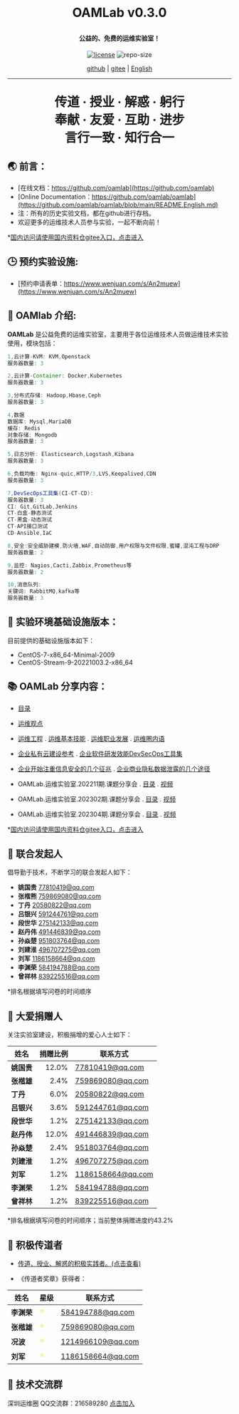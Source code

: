 
<h1 align="center" style="margin: 30px 0 30px; font-weight: bold;">OAMLab v0.3.0</h1>
<h4 align="center">公益的、免费的运维实验室！</h4>
<p align="center">
  <a href="./LICENSE"><img alt="license" src="https://img.shields.io/github/license/oamlab/oamlab" /></a>
  <img alt="repo-size" src="https://img.shields.io/github/repo-size/oamlab/oamlab" />
</p>

<p align="center">
   <a href="https://github.com/oamlab">github</a> | 
   <a href="https://gitee.com/oamlab/oamlab">gitee</a> | 
   <a href="https://github.com/oamlab/oamlab/blob/main/README.English.md">English</a>
</p>

<p align="center"></p>

---
<h1 align="center" style="margin: 30px 0 30px; font-weight: bold;">传道 · 授业 · 解惑 · 躬行<br>奉献 · 友爱 · 互助 · 进步<br>言行一致 · 知行合一</h1>

## 🌏 前言：
- [在线文档：https://github.com/oamlab](https://github.com/oamlab)
- [Online Documentation：https://github.com/oamlab/oamlab](https://github.com/oamlab/oamlab/blob/main/README.English.md)
- 注：所有的历史实验文档，都在github进行存档。
- 欢迎更多的运维技术人员参与实验，一起不断向前！

*[国内访问请使用国内资料仓gitee入口，点击进入](https://gitee.com/oamlab/oamlab)

## 🕒 预约实验设施:

- [预约申请表单：https://www.wenjuan.com/s/An2muew](https://www.wenjuan.com/s/An2muew)

## 📃 OAMlab 介绍:

**OAMLab** 是公益免费的运维实验室，主要用于各位运维技术人员做运维技术实验使用，模块包括：

``` java
1,云计算-KVM: KVM,Openstack
服务器数量: 3

2,云计算-Container: Docker,Kubernetes
服务器数量: 3

3,分布式存储: Hadoop,Hbase,Ceph
服务器数量: 3

4,数据
数据库: Mysql,MariaDB
缓存: Redis
对象存储: Mongodb
服务器数量: 3

5,日志分析: Elasticsearch,Logstash,Kibana
服务器数量: 3

6,负载均衡: Nginx-quic,HTTP/3,LVS,Keepalived,CDN
服务器数量: 3

7,DevSecOps工具集(CI-CT-CD):
服务器数量: 3
CI: Git,GitLab,Jenkins
CT-白盒-静态测试
CT-黑盒-动态测试
CT-API接口测试
CD-Ansible,IaC

8,安全:安全威胁建模,防火墙,WAF,自动防御,用户权限与文件权限,蜜罐,混沌工程与DRP
服务器数量: 2

9,监控: Nagios,Cacti,Zabbix,Prometheus等
服务器数量: 2

10,消息队列:
关键词: RabbitMQ,kafka等
服务器数量: 3

```

## 🧰 实验环境基础设施版本：

目前提供的基础设施版本如下：

- CentOS-7-x86_64-Minimal-2009
- CentOS-Stream-9-20221003.2-x86_64

## 📚 OAMLab 分享内容：

- [目录](https://github.com/oamlab/oamlab/tree/main/OAMLab)

- [运维观点](https://github.com/oamlab/oamlab/tree/main/OAMLab/161_%E8%BF%90%E7%BB%B4%E8%A7%82%E7%82%B9)

- [运维工程](https://github.com/oamlab/oamlab/blob/main/OAMLab/161_%E8%BF%90%E7%BB%B4%E8%A7%82%E7%82%B9/202_%E8%BF%90%E7%BB%B4.%E5%85%B3%E6%B3%A8%E8%8C%83%E5%9B%B4.20230319.0927.pdf) . [运维基本技能](https://github.com/oamlab/oamlab/blob/main/OAMLab/161_%E8%BF%90%E7%BB%B4%E8%A7%82%E7%82%B9/206_%E8%BF%90%E7%BB%B4.%E5%9F%BA%E6%9C%AC%E6%8A%80%E8%83%BD.20230324.2009.pdf) . [运维职业发展](https://github.com/oamlab/oamlab/blob/main/OAMLab/161_%E8%BF%90%E7%BB%B4%E8%A7%82%E7%82%B9/212_%E8%BF%90%E7%BB%B4.%E8%81%8C%E4%B8%9A%E5%8F%91%E5%B1%95.20230322.1911.pdf) . [运维圈内语](https://github.com/oamlab/oamlab/blob/main/OAMLab/161_%E8%BF%90%E7%BB%B4%E8%A7%82%E7%82%B9/311_%E8%BF%90%E7%BB%B4.%E5%9C%88%E5%86%85%E8%AF%AD.md)

- [企业私有云建设参考](https://github.com/oamlab/oamlab/blob/main/OAMLab/161_%E8%BF%90%E7%BB%B4%E8%A7%82%E7%82%B9/5102_%E8%BF%90%E7%BB%B4.%E7%A7%81%E6%9C%89%E4%BA%91.%E4%BC%81%E4%B8%9A%E7%A7%81%E6%9C%89%E4%BA%91%E5%BB%BA%E8%AE%BE%E5%8F%82%E8%80%83.20230406.1959.pdf) . [企业软件研发效能DevSecOps工具集](https://github.com/oamlab/oamlab/blob/main/OAMLab/161_%E8%BF%90%E7%BB%B4%E8%A7%82%E7%82%B9/5202_%E8%BF%90%E7%BB%B4.DecSecOps.%E4%BC%81%E4%B8%9A%E8%BD%AF%E4%BB%B6%E7%A0%94%E5%8F%91%E6%95%88%E8%83%BDDecSecOps%E5%B7%A5%E5%85%B7%E9%9B%86%E5%9C%A8%E4%BC%81%E4%B8%9A%E5%BA%94%E7%94%A8%E4%B8%AD%E7%9A%84%E5%8F%82%E8%80%83.20230415.2101.pdf)

- [企业开始注重信息安全的几个征兆](https://github.com/oamlab/oamlab/blob/main/OAMLab/161_%E8%BF%90%E7%BB%B4%E8%A7%82%E7%82%B9/5302_%E8%BF%90%E7%BB%B4.%E5%AE%89%E5%85%A8.%E4%BF%A1%E6%81%AF%E5%AE%89%E5%85%A8.%E4%BC%81%E4%B8%9A%E5%BC%80%E5%A7%8B%E6%B3%A8%E9%87%8D%E4%BF%A1%E6%81%AF%E5%AE%89%E5%85%A8%E7%9A%84%E5%87%A0%E4%B8%AA%E5%BE%81%E5%85%86.20230328.2002.pdf) . [企业商业隐私数据泄露的几个途径](https://github.com/oamlab/oamlab/blob/main/OAMLab/161_%E8%BF%90%E7%BB%B4%E8%A7%82%E7%82%B9/5304_%E8%BF%90%E7%BB%B4.%E5%AE%89%E5%85%A8.%E4%BF%A1%E6%81%AF%E5%AE%89%E5%85%A8.%E4%BC%81%E4%B8%9A%E5%95%86%E4%B8%9A%E9%9A%90%E7%A7%81%E6%95%B0%E6%8D%AE%E6%B3%84%E9%9C%B2%E7%9A%84%E5%87%A0%E4%B8%AA%E9%80%94%E5%BE%84.20230424.2225.pdf)

- OAMLab.运维实验室.202211期.课题分享会 . [目录](https://github.com/oamlab/oamlab/tree/main/OAMLab/401_%E8%BF%90%E7%BB%B4%E5%AE%9E%E9%AA%8C/2022-11) . [视频](https://github.com/oamlab/oamlab/blob/main/OAMLab/401_%E8%BF%90%E7%BB%B4%E5%AE%9E%E9%AA%8C/2022-11/302_OAMLab.%E8%BF%90%E7%BB%B4%E5%AE%9E%E9%AA%8C%E5%AE%A4.202211%E6%9C%9F.%E8%AF%BE%E9%A2%98%E5%88%86%E4%BA%AB%E4%BC%9A.%E8%A7%86%E9%A2%91.20221208.1508.md)

- OAMLab.运维实验室.202302期.课题分享会 . [目录](https://github.com/oamlab/oamlab/tree/main/OAMLab/401_%E8%BF%90%E7%BB%B4%E5%AE%9E%E9%AA%8C/2023-02) . [视频](https://github.com/oamlab/oamlab/blob/main/OAMLab/401_%E8%BF%90%E7%BB%B4%E5%AE%9E%E9%AA%8C/2023-02/302_OAMLab.%E8%BF%90%E7%BB%B4%E5%AE%9E%E9%AA%8C%E5%AE%A4.202302%E6%9C%9F.%E8%AF%BE%E9%A2%98%E5%88%86%E4%BA%AB%E4%BC%9A.%E8%A7%86%E9%A2%91.20230227.1908.md)

- OAMLab.运维实验室.202304期.课题分享会 . [目录](https://github.com/oamlab/oamlab/tree/main/OAMLab/401_%E8%BF%90%E7%BB%B4%E5%AE%9E%E9%AA%8C/2023-04) . [视频](https://github.com/oamlab/oamlab/blob/main/OAMLab/401_%E8%BF%90%E7%BB%B4%E5%AE%9E%E9%AA%8C/2023-04/302_OAMLab.%E8%BF%90%E7%BB%B4%E5%AE%9E%E9%AA%8C%E5%AE%A4.202304%E6%9C%9F.%E8%AF%BE%E9%A2%98%E5%88%86%E4%BA%AB%E4%BC%9A.%E8%A7%86%E9%A2%91.20230415.1908.md)

*[国内访问请使用国内资料仓gitee入口，点击进入](https://gitee.com/oamlab/oamlab)

## 🤝 联合发起人

倡导勤于技术，不断学习的联合发起人如下：

- **姚国贵** 77810419@qq.com
- **张楷熊** 759869080@qq.com
- **丁丹** 20580822@qq.com
- **吕银兴** 591244761@qq.com
- **段世华** 275142133@qq.com
- **赵丹伟** 491446839@qq.com
- **孙焱楚** 951803764@qq.com
- **刘建淮** 496707275@qq.com
- **刘军** 1186158664@qq.com
- **李渊荣** 584194788@qq.com
- **曾祥林** 839225516@qq.com

*排名根据填写问卷的时间顺序

## 💖 大爱捐赠人

关注实验室建设，积极捐增的爱心人士如下：

| 姓名						 | 捐赠比例	 |联系方式|
|----------|------:|-----------------|
| **姚国贵**  | 12.0% |   77810419@qq.com |
| **张楷雄**  |  2.4% |  759869080@qq.com |
| **丁丹**   |  6.0% |   20580822@qq.com |
| **吕银兴**  |  3.6% |  591244761@qq.com |
| **段世华**  |  1.2% |  275142133@qq.com |
| **赵丹伟**  | 12.0% |  491446839@qq.com |
| **孙焱楚**  |  2.4% |  951803764@qq.com |
| **刘建淮**  |  1.2% |  496707275@qq.com |
| **刘军**   |  1.2% | 1186158664@qq.com |
| **李渊荣**  |  1.2% |  584194788@qq.com |
| **曾祥林**  |  1.2% |  839225516@qq.com |

*排名根据填写问卷的时间顺序；当前整体捐赠进度约43.2%

## 🥇 积极传道者
- [传道、授业、解惑的积极实践者。(点击查看)](https://github.com/oamlab/oamlab/blob/main/OAMLab/131_%E4%BC%A0%E9%81%93%E8%80%85/README.md)


- 《传道者奖章》获得者：

| 姓名						 | 星级	                            |联系方式|
|----------|:-------------------------------|-----------------|
| **李渊荣**  | <font color="#FFD700">⭐</font> |   584194788@qq.com |
| **张楷雄**  | <font color="#FFD700">⭐</font> |  759869080@qq.com |
| **况波**   | <font color="#FFD700">⭐</font> |   1214966109@qq.com |
| **刘军**   | <font color="#FFD700">⭐</font> |  1186158664@qq.com |

## 📶 技术交流群
深圳运维圈 QQ交流群：216589280 [点击加入](https://jq.qq.com/?_wv=1027&k=tdDtDoUp)

<br>

